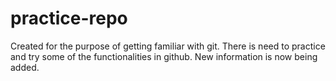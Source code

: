 # practice-repo
Created for the purpose of getting familiar with git.
There is need to practice and try some of the functionalities in github.
New information is now being added.
